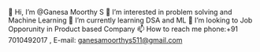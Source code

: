 👋 Hi, I’m @Ganesa Moorthy S
👀 I’m interested in problem solving and Machine Learning
🌱 I’m currently learning DSA and ML
💞️ I’m looking to Job Opporunity in Product based Company
📫 How to reach me phone:+91 7010492017 , E-mail: ganesamoorthys511@gmail.com
